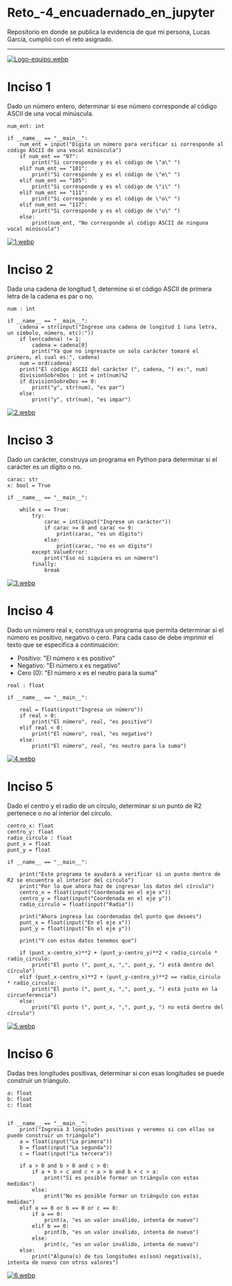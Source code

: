 # Reto_-4_encuadernado_en_jupyter

Repositorio en donde se publica la evidencia de que mi persona, Lucas García, cumplió con el reto asignado.
***
[![Logo-equipo.webp](https://i.postimg.cc/Z5BYw1Tx/Logo-equipo.webp)](https://postimg.cc/9D2jMgwD)

# Inciso 1
Dado un número entero, determinar si ese número corresponde al código ASCII de una vocal minúscula.
```
num_ent: int

if __name__ == "__main__":
    num_ent = input("Digita un número para verificar si corresponde al código ASCII de una vocal minúscula")
    if num_ent == "97":
        print("Si corresponde y es el código de \"a\" ")
    elif num_ent == "101":
        print("Si corresponde y es el código de \"e\" ")
    elif num_ent == "105":
        print("Si corresponde y es el código de \"i\" ")
    elif num_ent == "111":
        print("Si corresponde y es el código de \"o\" ")
    elif num_ent == "117":
        print("Si corresponde y es el código de \"u\" ")
    else:
        print(num_ent, "No corresponde al código ASCII de ninguna vocal minúscula")
```

[![1.webp](https://i.postimg.cc/3xkXnzD1/1.webp)](https://postimg.cc/DSK4zj64)



# Inciso 2
Dada una cadena de longitud 1, determine si el código ASCII de primera letra de la cadena es par o no.
```
num : int

if __name__ == "__main__":
    cadena = str(input("Ingrese una cadena de longitud 1 (una letra, un símbolo, número, etc):"))
    if len(cadena) != 1:
        cadena = cadena[0]
        print("Ya que no ingresaste un solo carácter tomaré el primero, el cual es:", cadena)
    num = ord(cadena)
    print("El código ASCII del carácter (", cadena, ") es:", num)
    divisionSobreDos : int = int(num)%2
    if divisionSobreDos == 0: 
        print("y", str(num), "es par")
    else:
        print("y", str(num), "es impar")
```

[![2.webp](https://i.postimg.cc/6pFdSzrX/2.webp)](https://postimg.cc/rDC0R1Zn)



# Inciso 3
Dado un carácter, construya un programa en Python para determinar si el carácter es un dígito o no.
```
carac: str
x: bool = True

if __name__ == "__main__":

    while x == True:
        try:
            carac = int(input("Ingrese un carácter"))
            if carac >= 0 and carac <= 9:
                print(carac, "es un dígito")
            else:
                print(carac, "no es un dígito")
        except ValueError:
            print("Eso ni siquiera es un número")
        finally:
            break
```

[![3.webp](https://i.postimg.cc/ydH06dpp/3.webp)](https://postimg.cc/xk6Xt02L)



# Inciso 4
Dado un número real x, construya un programa que permita determinar si el número es positivo, negativo o cero. Para cada caso de debe imprimir el texto que se especifica a continuación:
- Positivo: "El número x es positivo"
- Negativo: "El número x es negativo"
- Cero (0): "El número x es el neutro para la suma"
```
real : float

if __name__ == "__main__":

    real = float(input("Ingresa un número"))
    if real > 0:
        print("El número", real, "es positivo")
    elif real < 0:
        print("El número", real, "es negativo")
    else:
        print("El número", real, "es neutro para la suma")
```

[![4.webp](https://i.postimg.cc/tgPhHPkV/4.webp)](https://postimg.cc/yJ1JmDwV)



# Inciso 5
Dado el centro y el radio de un círculo, determinar si un punto de R2 pertenece o no al interior del círculo.
```
centro_x: float
centro_y: float
radio_circulo : float
punt_x = float
punt_y = float

if __name__ == "__main__":

    print("Este programa te ayudará a verificar si un punto dentro de R2 se encuentra al interior del circulo")
    print("Por lo que ahora haz de ingresar los datos del círculo")
    centro_x = float(input("Coordenada en el eje x"))
    centro_y = float(input("Coordenada en el eje y"))
    radio_circulo = float(input("Radio"))

    print("Ahora ingresa las coordenadas del punto que desees")
    punt_x = float(input("En el eje x"))
    punt_y = float(input("En el eje y"))

    print("Y con estos datos tenemos que")

    if (punt_x-centro_x)**2 + (punt_y-centro_y)**2 < radio_circulo * radio_circulo:
        print("El punto (", punt_x, ",", punt_y, ") está dentro del círculo")
    elif (punt_x-centro_x)**2 + (punt_y-centro_y)**2 == radio_circulo * radio_circulo:
        print("El punto (", punt_x, ",", punt_y, ") está justo en la circunferencia")
    else:
        print("El punto (", punt_x, ",", punt_y, ") no está dentro del círculo")
```

[![5.webp](https://i.postimg.cc/G2xG4CZL/5.webp)](https://postimg.cc/34WdqP8V)



# Inciso 6
Dadas tres longitudes positivas, determinar si con esas longitudes se puede construir un triángulo.
```
a: float
b: float
c: float


if __name__ == "__main__":
    print("Ingresa 3 longitudes positivas y veremos si con ellas se puede construir un triángulo")
    a = float(input("La primera"))
    b = float(input("La segunda"))
    c = float(input("La tercera"))

    if a > 0 and b > 0 and c > 0:
        if a + b > c and c + a > b and b + c > a:
            print("Sí es posible formar un triángulo con estas medidas")
        else:
            print("No es posible formar un triángulo con estas medidas")
    elif a == 0 or b == 0 or c == 0:
        if a == 0:
            print(a, "es un valor inválido, intenta de nuevo")
        elif b == 0:
            print(b, "es un valor inválido, intenta de nuevo")
        else:
            print(c, "es un valor inválido, intenta de nuevo")
    else:
        print("Alguna(s) de tus longitudes es(son) negativa(s), intenta de nuevo con otros valores")
```

[![6.webp](https://i.postimg.cc/brYbb5hQ/6.webp)](https://postimg.cc/1nTf1J4t)

